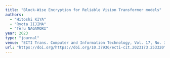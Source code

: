 ```yaml
---
title: "Block-Wise Encryption for Reliable Vision Transformer models"
authors:
  - "Hitoshi KIYA"
  - "Ryota IIJIMA"
  - "Teru NAGAMORI"
year: 2023
type: "journal"
venue: "ECTI Trans. Computer and Information Technology, Vol. 17, No. 3, pp. 409-419, 2023-09-02."
url: "https://doi.org/https://doi.org/10.37936/ecti-cit.2023173.253320"
---
```

